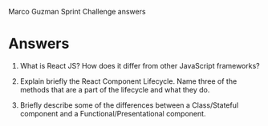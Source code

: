 Marco Guzman Sprint Challenge answers

# Answers

1. What is React JS? How does it differ from other JavaScript frameworks?


2. Explain briefly the React Component Lifecycle. Name three of the methods that are a part of the lifecycle and what they do.


3. Briefly describe some of the differences between a Class/Stateful component and a Functional/Presentational component.
